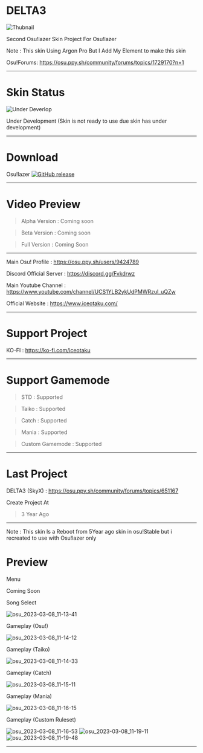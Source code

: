 # DELTA3
![Thubnail](https://user-images.githubusercontent.com/68460824/230729963-51a31b63-f9e7-4502-8601-75227cd1abad.jpg)




Second Osu!lazer Skin Project For Osu!lazer

Note : This skin Using Argon Pro But I Add My Element to make this skin

Osu!Forums: https://osu.ppy.sh/community/forums/topics/1729170?n=1

-----------------------------------------------------------------------------------------------------------------

# Skin Status
![Under Deverlop](https://user-images.githubusercontent.com/68460824/223616107-8f076b28-0422-412e-97bb-1cd5816a83d8.png)



Under Development (Skin is not ready to use due skin has under development)

-----------------------------------------------------------------------------------------------------------------
# Download

Osu!lazer [![GitHub release](https://img.shields.io/github/release/ppy/osu.svg)](https://github.com/ppy/osu/releases/latest)

-----------------------------------------------------------------------------------------------------------------


# Video Preview
> Alpha Version : Coming soon

> Beta Version : Coming soon

> Full Version : Coming Soon

-----------------------------------------------------------------------------------------------------------------

Main Osu! Profile : https://osu.ppy.sh/users/9424789

Discord Official Server : https://discord.gg/Fvkdrwz

Main Youtube Channel : https://www.youtube.com/channel/UCS1YLB2ykUdPMWRzul_uQZw

Official Website : https://www.iceotaku.com/

-----------------------------------------------------------------------------------------------------------------

# Support Project

KO-FI : https://ko-fi.com/iceotaku

-----------------------------------------------------------------------------------------------------------------

# Support Gamemode

> STD : Supported

> Taiko : Supported

> Catch : Supported

> Mania : Supported

> Custom Gamemode : Supported

-----------------------------------------------------------------------------------------------------------------
# Last Project

DELTA3 (SkyX) : https://osu.ppy.sh/community/forums/topics/651167

Create Project At
> 3 Year Ago

-----------------------------------------------------------------------------------------------------------------

Note : This skin Is a Reboot from 5Year ago skin in osu!Stable but i recreated to use with Osu!lazer only

# Preview

Menu

Coming Soon


Song Select

![osu_2023-03-08_11-13-41](https://user-images.githubusercontent.com/68460824/223618725-b6b3be83-03e1-4d12-b19a-c2a10118ffc7.jpg)


Gameplay (Osu!)

![osu_2023-03-08_11-14-12](https://user-images.githubusercontent.com/68460824/223618757-bd546741-65d4-4624-9c42-136e885f5302.jpg)


Gameplay (Taiko)

![osu_2023-03-08_11-14-33](https://user-images.githubusercontent.com/68460824/223618786-c22e16fe-074b-4f20-9568-2a996b6453bd.jpg)


Gameplay (Catch)

![osu_2023-03-08_11-15-11](https://user-images.githubusercontent.com/68460824/223618815-03b4871c-e628-4fa6-8414-1ad12dc727c3.jpg)


Gameplay (Mania)

![osu_2023-03-08_11-16-15](https://user-images.githubusercontent.com/68460824/223618836-83ce19a5-894a-4d8a-8490-382549bec5fb.jpg)


Gameplay (Custom Ruleset)

![osu_2023-03-08_11-16-53](https://user-images.githubusercontent.com/68460824/223619032-ecaa11db-bb5c-4776-b27e-1f49bfb0b298.jpg)
![osu_2023-03-08_11-19-11](https://user-images.githubusercontent.com/68460824/223619051-aeb0a4bc-3e12-48b6-b556-c35e23cac6b2.jpg)
![osu_2023-03-08_11-19-48](https://user-images.githubusercontent.com/68460824/223619063-3423438f-163a-4800-b638-7fba49c10d80.jpg)

-----------------------------------------------------------------------------------------------------------------
